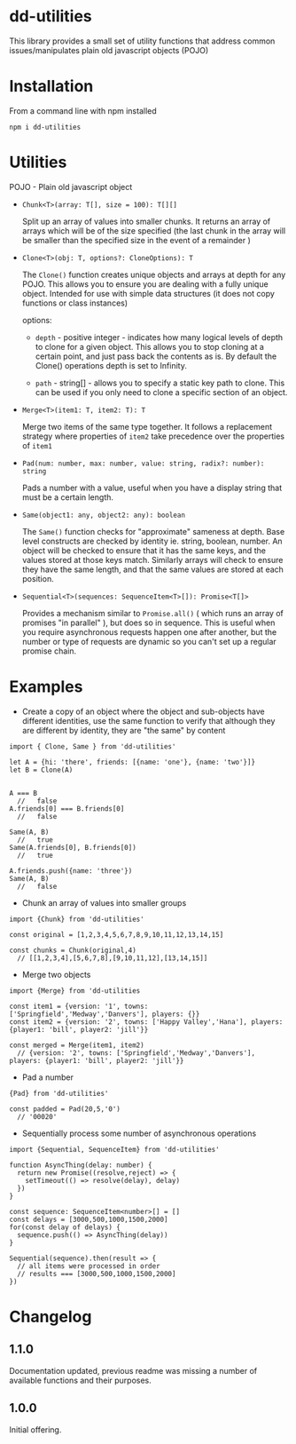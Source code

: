 # dd-utilities

This library provides a small set of utility functions that address common issues/manipulates plain old javascript objects (POJO)

# Installation

From a command line with npm installed

```
npm i dd-utilities
```

# Utilities

POJO - Plain old javascript object

- `Chunk<T>(array: T[], size = 100): T[][]`

  Split up an array of values into smaller chunks. It returns an array of arrays which will be of the size specified (the last chunk in the array will be smaller than the specified size in the event of a remainder )

- `Clone<T>(obj: T, options?: CloneOptions): T`

  The `Clone()` function creates unique objects and arrays at depth for any POJO. This allows you to ensure you are dealing with a fully unique object. Intended for use with simple data structures (it does not copy functions or class instances)

  options:

  - `depth` - positive integer - indicates how many logical levels of depth to clone for a given object. This allows you to stop cloning at a certain point, and just pass back the contents as is. By default the Clone() operations depth is set to Infinity.

  - `path` - string[] - allows you to specify a static key path to clone. This can be used if you only need to clone a specific section of an object.

- `Merge<T>(item1: T, item2: T): T`

  Merge two items of the same type together. It follows a replacement strategy where properties of `item2` take precedence over the properties of `item1`

- `Pad(num: number, max: number, value: string, radix?: number): string`

  Pads a number with a value, useful when you have a display string that must be a certain length.

- `Same(object1: any, object2: any): boolean`

  The `Same()` function checks for "approximate" sameness at depth. Base level constructs are checked by identity ie. string, boolean, number. An object will be checked to ensure that it has the same keys, and the values stored at those keys match. Similarly arrays will check to ensure they have the same length, and that the same values are stored at each position.

- `Sequential<T>(sequences: SequenceItem<T>[]): Promise<T[]>`

  Provides a mechanism similar to `Promise.all()` ( which runs an array of promises "in parallel" ), but does so in sequence. This is useful when you require asynchronous requests happen one after another, but the number or type of requests are dynamic so you can't set up a regular promise chain.

# Examples

- Create a copy of an object where the object and sub-objects have different identities, use the same function to verify that although they are different by identity, they are "the same" by content

```
import { Clone, Same } from 'dd-utilities'

let A = {hi: 'there', friends: [{name: 'one'}, {name: 'two'}]}
let B = Clone(A)


A === B
  //   false
A.friends[0] === B.friends[0]
  //   false

Same(A, B)
  //   true
Same(A.friends[0], B.friends[0])
  //   true

A.friends.push({name: 'three'})
Same(A, B)
  //   false
```

- Chunk an array of values into smaller groups

```
import {Chunk} from 'dd-utilities'

const original = [1,2,3,4,5,6,7,8,9,10,11,12,13,14,15]

const chunks = Chunk(original,4)
  // [[1,2,3,4],[5,6,7,8],[9,10,11,12],[13,14,15]]
```

- Merge two objects

```
import {Merge} from 'dd-utilities

const item1 = {version: '1', towns: ['Springfield','Medway','Danvers'], players: {}}
const item2 = {version: '2', towns: ['Happy Valley','Hana'], players: {player1: 'bill', player2: 'jill'}}

const merged = Merge(item1, item2)
  // {version: '2', towns: ['Springfield','Medway','Danvers'], players: {player1: 'bill', player2: 'jill'}}
```

- Pad a number

```
{Pad} from 'dd-utilities'

const padded = Pad(20,5,'0')
  // '00020'
```

- Sequentially process some number of asynchronous operations

```
import {Sequential, SequenceItem} from 'dd-utilities'

function AsyncThing(delay: number) {
  return new Promise((resolve,reject) => {
    setTimeout(() => resolve(delay), delay)
  })
}

const sequence: SequenceItem<number>[] = []
const delays = [3000,500,1000,1500,2000]
for(const delay of delays) {
  sequence.push(() => AsyncThing(delay))
}

Sequential(sequence).then(result => {
  // all items were processed in order
  // results === [3000,500,1000,1500,2000]
})

```

# Changelog

## 1.1.0

Documentation updated, previous readme was missing a number of available functions and their purposes.

## 1.0.0

Initial offering.
